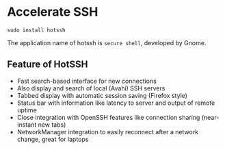 # Accelerate SSH

```
sudo install hotssh
```

The application name of hotssh is `secure shell`, developed by Gnome.  

## Feature of HotSSH

- Fast search-based interface for new connections  
- Also display and search of local (Avahi) SSH servers  
- Tabbed display with automatic session saving (Firefox style)
- Status bar with information like latency to server and output of remote uptime  
- Close integration with OpenSSH features like connection sharing (near-instant new tabs)  
- NetworkManager integration to easily reconnect after a network change, great for laptops  